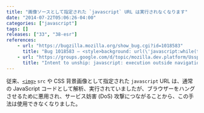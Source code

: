 ```yaml
---
title: "画像ソースとして指定された `javascript` URL は実行されなくなります"
date: "2014-07-22T05:06:26-04:00"
categories: ["javascript"]
tags: []
releases: ["33", "38-esr"]
references:
    - url: "https://bugzilla.mozilla.org/show_bug.cgi?id=1018583"
      title: "Bug 1018583 – <style>background: url(\'javascript:while(true){}\');</style> hangs Firefox"
    - url: "https://groups.google.com/d/topic/mozilla.dev.platform/UsspiA5a3Ok/discussion"
      title: "Intent to unship: javascript: execution outside navigation contexts"
---
```

従来、[`<img>`](https://developer.mozilla.org/docs/Web/HTML/Element/img) `src` や CSS 背景画像として指定された `javascript` URL は、通常の JavaScript コードとして解析、実行されていましたが、ブラウザーをハングさせるために悪用され、サービス妨害 (DoS) 攻撃につながることから、この手法は使用できなくなりました。
